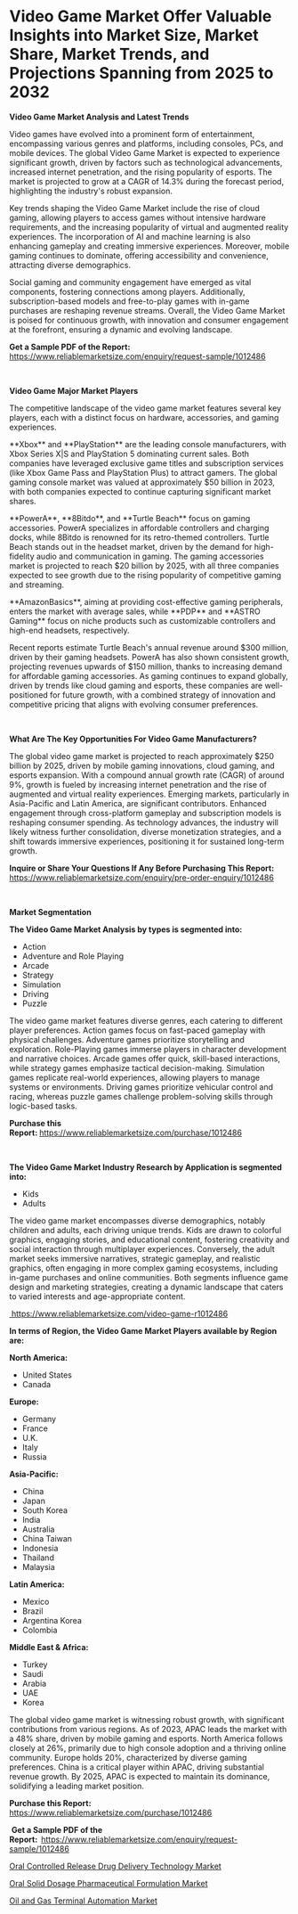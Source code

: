 <p><h1>Video Game Market Offer Valuable Insights into Market Size, Market Share, Market Trends, and Projections Spanning from 2025 to 2032</h1></p><p><strong>Video Game Market Analysis and Latest Trends</strong></p>
<p><p>Video games have evolved into a prominent form of entertainment, encompassing various genres and platforms, including consoles, PCs, and mobile devices. The global Video Game Market is expected to experience significant growth, driven by factors such as technological advancements, increased internet penetration, and the rising popularity of esports. The market is projected to grow at a CAGR of 14.3% during the forecast period, highlighting the industry's robust expansion.</p><p>Key trends shaping the Video Game Market include the rise of cloud gaming, allowing players to access games without intensive hardware requirements, and the increasing popularity of virtual and augmented reality experiences. The incorporation of AI and machine learning is also enhancing gameplay and creating immersive experiences. Moreover, mobile gaming continues to dominate, offering accessibility and convenience, attracting diverse demographics.</p><p>Social gaming and community engagement have emerged as vital components, fostering connections among players. Additionally, subscription-based models and free-to-play games with in-game purchases are reshaping revenue streams. Overall, the Video Game Market is poised for continuous growth, with innovation and consumer engagement at the forefront, ensuring a dynamic and evolving landscape.</p></p>
<p><strong>Get a Sample PDF of the Report:&nbsp;</strong> <a href="https://www.reliablemarketsize.com/enquiry/request-sample/1012486?utm_campaign=1836&utm_medium=2&utm_source=Github&utm_content=ia&utm_term=05032025&utm_id=video-game">https://www.reliablemarketsize.com/enquiry/request-sample/1012486</a></p>
<p>&nbsp;</p>
<p><strong>Video Game Major Market Players</strong></p>
<p><p>The competitive landscape of the video game market features several key players, each with a distinct focus on hardware, accessories, and gaming experiences. </p><p>**Xbox** and **PlayStation** are the leading console manufacturers, with Xbox Series X|S and PlayStation 5 dominating current sales. Both companies have leveraged exclusive game titles and subscription services (like Xbox Game Pass and PlayStation Plus) to attract gamers. The global gaming console market was valued at approximately $50 billion in 2023, with both companies expected to continue capturing significant market shares.</p><p>**PowerA**, **8Bitdo**, and **Turtle Beach** focus on gaming accessories. PowerA specializes in affordable controllers and charging docks, while 8Bitdo is renowned for its retro-themed controllers. Turtle Beach stands out in the headset market, driven by the demand for high-fidelity audio and communication in gaming. The gaming accessories market is projected to reach $20 billion by 2025, with all three companies expected to see growth due to the rising popularity of competitive gaming and streaming.</p><p>**AmazonBasics**, aiming at providing cost-effective gaming peripherals, enters the market with average sales, while **PDP** and **ASTRO Gaming** focus on niche products such as customizable controllers and high-end headsets, respectively.</p><p>Recent reports estimate Turtle Beach's annual revenue around $300 million, driven by their gaming headsets. PowerA has also shown consistent growth, projecting revenues upwards of $150 million, thanks to increasing demand for affordable gaming accessories. As gaming continues to expand globally, driven by trends like cloud gaming and esports, these companies are well-positioned for future growth, with a combined strategy of innovation and competitive pricing that aligns with evolving consumer preferences.</p></p>
<p>&nbsp;</p>
<p><strong>What Are The Key Opportunities For Video Game Manufacturers?</strong></p>
<p><p>The global video game market is projected to reach approximately $250 billion by 2025, driven by mobile gaming innovations, cloud gaming, and esports expansion. With a compound annual growth rate (CAGR) of around 9%, growth is fueled by increasing internet penetration and the rise of augmented and virtual reality experiences. Emerging markets, particularly in Asia-Pacific and Latin America, are significant contributors. Enhanced engagement through cross-platform gameplay and subscription models is reshaping consumer spending. As technology advances, the industry will likely witness further consolidation, diverse monetization strategies, and a shift towards immersive experiences, positioning it for sustained long-term growth.</p></p>
<p><strong>Inquire or Share Your Questions If Any Before Purchasing This Report:</strong> <a href="https://www.reliablemarketsize.com/enquiry/pre-order-enquiry/1012486?utm_campaign=1836&utm_medium=2&utm_source=Github&utm_content=ia&utm_term=05032025&utm_id=video-game">https://www.reliablemarketsize.com/enquiry/pre-order-enquiry/1012486</a></p>
<p>&nbsp;</p>
<p><strong>Market Segmentation</strong></p>
<p><strong>The Video Game Market Analysis by types is segmented into:</strong></p>
<p><ul><li>Action</li><li>Adventure and Role Playing</li><li>Arcade</li><li>Strategy</li><li>Simulation</li><li>Driving</li><li>Puzzle</li></ul></p>
<p><p>The video game market features diverse genres, each catering to different player preferences. Action games focus on fast-paced gameplay with physical challenges. Adventure games prioritize storytelling and exploration. Role-Playing games immerse players in character development and narrative choices. Arcade games offer quick, skill-based interactions, while strategy games emphasize tactical decision-making. Simulation games replicate real-world experiences, allowing players to manage systems or environments. Driving games prioritize vehicular control and racing, whereas puzzle games challenge problem-solving skills through logic-based tasks.</p></p>
<p><strong>Purchase this Report:&nbsp;</strong><a href="https://www.reliablemarketsize.com/purchase/1012486?utm_campaign=1836&utm_medium=2&utm_source=Github&utm_content=ia&utm_term=05032025&utm_id=video-game">https://www.reliablemarketsize.com/purchase/1012486</a></p>
<p>&nbsp;</p>
<p><strong>The Video Game Market Industry Research by Application is segmented into:</strong></p>
<p><ul><li>Kids</li><li>Adults</li></ul></p>
<p><p>The video game market encompasses diverse demographics, notably children and adults, each driving unique trends. Kids are drawn to colorful graphics, engaging stories, and educational content, fostering creativity and social interaction through multiplayer experiences. Conversely, the adult market seeks immersive narratives, strategic gameplay, and realistic graphics, often engaging in more complex gaming ecosystems, including in-game purchases and online communities. Both segments influence game design and marketing strategies, creating a dynamic landscape that caters to varied interests and age-appropriate content.</p></p>
<p><a href="https://www.reliablemarketsize.com/video-game-r1012486?utm_campaign=1836&utm_medium=2&utm_source=Github&utm_content=ia&utm_term=05032025&utm_id=video-game">&nbsp;https://www.reliablemarketsize.com/video-game-r1012486</a></p>
<p><strong>In terms of Region, the Video Game Market Players available by Region are:</strong></p>
<p>
    <p> <strong> North America: </strong>
        <ul>
            <li>United States</li>
            <li>Canada</li>
        </ul>
        </p> 
    <p> <strong> Europe: </strong>
        <ul>
            <li>Germany</li>
            <li>France</li>
            <li>U.K.</li>
            <li>Italy</li>
            <li>Russia</li>
        </ul>
        </p> 
    <p> <strong> Asia-Pacific: </strong>
        <ul>
            <li>China</li>
            <li>Japan</li>
            <li>South Korea</li>
            <li>India</li>
            <li>Australia</li>
            <li>China Taiwan</li>
            <li>Indonesia</li>
            <li>Thailand</li>
            <li>Malaysia</li>
        </ul>
        </p> 
    <p> <strong> Latin America: </strong>
        <ul>
            <li>Mexico</li>
            <li>Brazil</li>
            <li>Argentina Korea</li>
            <li>Colombia</li>
        </ul>
        </p> 
    <p> <strong> Middle East & Africa: </strong>
        <ul>
            <li>Turkey</li>
            <li>Saudi</li>
            <li>Arabia</li>
            <li>UAE</li>
            <li>Korea</li>
        </ul>
    </p>
    </p>
<p><p>The global video game market is witnessing robust growth, with significant contributions from various regions. As of 2023, APAC leads the market with a 48% share, driven by mobile gaming and esports. North America follows closely at 26%, primarily due to high console adoption and a thriving online community. Europe holds 20%, characterized by diverse gaming preferences. China is a critical player within APAC, driving substantial revenue growth. By 2025, APAC is expected to maintain its dominance, solidifying a leading market position.</p></p>
<p><strong>Purchase this Report: </strong><a href="https://www.reliablemarketsize.com/purchase/1012486?utm_campaign=1836&utm_medium=2&utm_source=Github&utm_content=ia&utm_term=05032025&utm_id=video-game">https://www.reliablemarketsize.com/purchase/1012486</a></p>
<p>&nbsp;<strong>Get a Sample PDF of the Report:&nbsp;&nbsp;</strong><a href="https://www.reliablemarketsize.com/enquiry/request-sample/1012486?utm_campaign=1836&utm_medium=2&utm_source=Github&utm_content=ia&utm_term=05032025&utm_id=video-game">https://www.reliablemarketsize.com/enquiry/request-sample/1012486</a></p>
<p><strong></strong></p>
<p><p><a href="https://github.com/damjiederyd/Market-Research-Report-List-1/blob/main/oral-controlled-release-drug-delivery-technology-market.md?utm_campaign=1836&utm_medium=2&utm_source=Github&utm_content=ia&utm_term=05032025&utm_id=video-game">Oral Controlled Release Drug Delivery Technology Market</a></p><p><a href="https://github.com/mabutironaldo/Market-Research-Report-List-7/blob/main/oral-solid-dosage-pharmaceutical-formulation-market.md?utm_campaign=1836&utm_medium=2&utm_source=Github&utm_content=ia&utm_term=05032025&utm_id=video-game">Oral Solid Dosage Pharmaceutical Formulation Market</a></p><p><a href="https://github.com/maaniwilka9y/Market-Research-Report-List-1/blob/main/oil-and-gas-terminal-automation-market.md?utm_campaign=1836&utm_medium=2&utm_source=Github&utm_content=ia&utm_term=05032025&utm_id=video-game">Oil and Gas Terminal Automation Market</a></p></p>